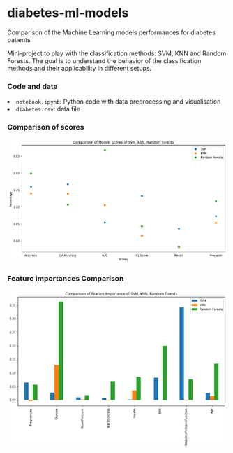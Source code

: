 # diabetes-ml-models
Comparison of the Machine Learning models performances for diabetes patients

Mini-project to play with the classification methods: SVM, KNN and Random Forests. The goal is to understand the behavior of the classification methods and their applicability in different setups.

### Code and data
<li><code>notebook.ipynb</code>: Python code with data preprocessing and visualisation
<li><code>diabetes.csv</code>: data file

### Comparison of scores
![](https://github.com/yuliianikolaenko/diabetes-ml-models/blob/main/img/scores.png)

### Feature importances Comparison
![](https://github.com/yuliianikolaenko/diabetes-ml-models/blob/main/img/features.png)
